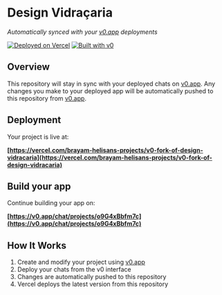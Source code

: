 # Design Vidraçaria

*Automatically synced with your [v0.app](https://v0.app) deployments*

[![Deployed on Vercel](https://img.shields.io/badge/Deployed%20on-Vercel-black?style=for-the-badge&logo=vercel)](https://vercel.com/brayam-helisans-projects/v0-fork-of-design-vidracaria)
[![Built with v0](https://img.shields.io/badge/Built%20with-v0.app-black?style=for-the-badge)](https://v0.app/chat/projects/o9G4xBbfm7c)

## Overview

This repository will stay in sync with your deployed chats on [v0.app](https://v0.app).
Any changes you make to your deployed app will be automatically pushed to this repository from [v0.app](https://v0.app).

## Deployment

Your project is live at:

**[https://vercel.com/brayam-helisans-projects/v0-fork-of-design-vidracaria](https://vercel.com/brayam-helisans-projects/v0-fork-of-design-vidracaria)**

## Build your app

Continue building your app on:

**[https://v0.app/chat/projects/o9G4xBbfm7c](https://v0.app/chat/projects/o9G4xBbfm7c)**

## How It Works

1. Create and modify your project using [v0.app](https://v0.app)
2. Deploy your chats from the v0 interface
3. Changes are automatically pushed to this repository
4. Vercel deploys the latest version from this repository
